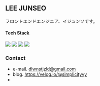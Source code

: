 ## LEE JUNSEO
フロントエンドエンジニア、イジュンソです。


#### Tech Stack
<img src="https://img.shields.io/badge/HTML5-E34F26?style=flat-square&amp;logo=HTML5&amp;logoColor=white" /> <img src="https://img.shields.io/badge/CSS3-1572B6?style=flat-square&amp;logo=CSS3&amp;logoColor=white" /> <img src="https://img.shields.io/badge/Javascript-F7DF1E?style=flat-square&logo=Javascript&logoColor=white"/> <img src="https://img.shields.io/badge/React-61DAFB?style=flat-square&logo=React&logoColor=black"/> 



### Contact
- e-mail. dlwnstjzld@gmail.com    
- blog.  https://velog.io/@simplicityyy
- 


